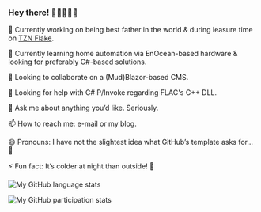 ### Hey there! 👋🏻🖖🏻🥳

🔭 Currently working on being best father in the world & during leasure time on [TZN Flake](../../../tzn-flake).

🌱 Currently learning home automation via EnOcean-based hardware & looking for preferably C#-based solutions.

👯 Looking to collaborate on a (Mud)Blazor-based CMS.

🤔 Looking for help with C# P/Invoke regarding FLAC's C++ DLL.

💬 Ask me about anything you’d like. Seriously.

📫 How to reach me: e-mail or my blog.

😄 Pronouns: I have not the slightest idea what GitHub’s template asks for... 🙈

⚡ Fun fact: It’s colder at night than outside! 🤪

![My GitHub language stats](https://github-readme-stats.vercel.app/api/top-langs/?hide_title=1&langs_count=10&layout=compact&theme=solarized-dark&username=eagle3386)

![My GitHub participation stats](https://github-readme-stats.vercel.app/api?border_radius=5&count_private=1&hide_title=1&include_all_commits=1&show_icons=1&theme=solarized-dark&username=eagle3386)
